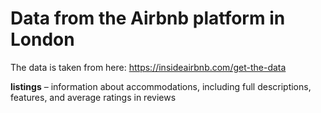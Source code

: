 ﻿# Data from the Airbnb platform in London

The data is taken from here: https://insideairbnb.com/get-the-data

**listings** – information about accommodations, including full descriptions, features, and average ratings in reviews

